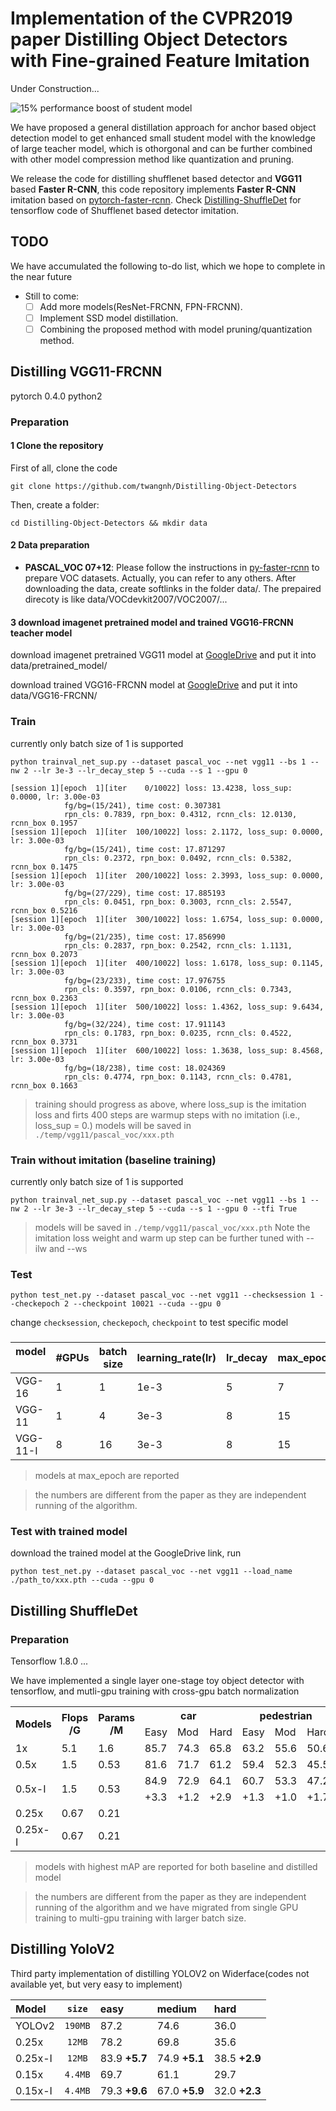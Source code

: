 # Implementation of the CVPR2019 paper Distilling Object Detectors with Fine-grained Feature Imitation
Under Construction...

![15\% performance boost of student model](https://github.com/twangnh/Distilling-Object-Detectors-FRCNN/blob/master/idea_distilling_obj.png)

We have proposed a general distillation approach for anchor based object detection model to get enhanced small student model with the knowledge of large teacher model, which is othorgonal and can be further combined with other model compression method like quantization and pruning.

We release the code for distilling shufflenet based detector and **VGG11** based **Faster R-CNN**, this code repository implements **Faster R-CNN** imitation based on [pytorch-faster-rcnn](https://github.com/jwyang/faster-rcnn.pytorch). Check [Distilling-ShuffleDet](https://github.com/twangnh/Distilling-Object-Detectors-Shuffledet) for tensorflow code of Shufflenet based detector imitation.

## TODO
We have accumulated the following to-do list, which we hope to complete in the near future
- Still to come:
  * [ ] Add more models(ResNet-FRCNN, FPN-FRCNN).
  * [ ] Implement SSD model distillation.
  * [ ] Combining the proposed method with model pruning/quantization method.

## Distilling VGG11-FRCNN
pytorch 0.4.0 python2

### Preparation

#### 1 Clone the repository
First of all, clone the code
```
git clone https://github.com/twangnh/Distilling-Object-Detectors
```

Then, create a folder:
```
cd Distilling-Object-Detectors && mkdir data
```
#### 2 Data preparation

* **PASCAL_VOC 07+12**: Please follow the instructions in [py-faster-rcnn](https://github.com/rbgirshick/py-faster-rcnn#beyond-the-demo-installation-for-training-and-testing-models) to prepare VOC datasets. Actually, you can refer to any others. After downloading the data, create softlinks in the folder data/. The prepaired direcoty is like data/VOCdevkit2007/VOC2007/...

#### 3 download imagenet pretrained model and trained VGG16-FRCNN teacher model
download imagenet pretrained VGG11 model at [GoogleDrive](https://drive.google.com/file/d/13Kvewg9FFg4EgIpRZeZPtIUllDiaE7aY/view?usp=sharing) and put it into data/pretrained_model/

download trained VGG16-FRCNN model at [GoogleDrive](https://drive.google.com/file/d/1RB8wP0Pf7bMv_iArYomVOfq1ikTsaA2O/view?usp=sharing)
and put it into data/VGG16-FRCNN/


### Train
currently only batch size of 1 is supported
```
python trainval_net_sup.py --dataset pascal_voc --net vgg11 --bs 1 --nw 2 --lr 3e-3 --lr_decay_step 5 --cuda --s 1 --gpu 0
```

```
[session 1][epoch  1][iter    0/10022] loss: 13.4238, loss_sup: 0.0000, lr: 3.00e-03
			fg/bg=(15/241), time cost: 0.307381
			rpn_cls: 0.7839, rpn_box: 0.4312, rcnn_cls: 12.0130, rcnn_box 0.1957 
[session 1][epoch  1][iter  100/10022] loss: 2.1172, loss_sup: 0.0000, lr: 3.00e-03
			fg/bg=(15/241), time cost: 17.871297
			rpn_cls: 0.2372, rpn_box: 0.0492, rcnn_cls: 0.5382, rcnn_box 0.1475 
[session 1][epoch  1][iter  200/10022] loss: 2.3993, loss_sup: 0.0000, lr: 3.00e-03
			fg/bg=(27/229), time cost: 17.885193
			rpn_cls: 0.0451, rpn_box: 0.3003, rcnn_cls: 2.5547, rcnn_box 0.5216 
[session 1][epoch  1][iter  300/10022] loss: 1.6754, loss_sup: 0.0000, lr: 3.00e-03
			fg/bg=(21/235), time cost: 17.856990
			rpn_cls: 0.2837, rpn_box: 0.2542, rcnn_cls: 1.1131, rcnn_box 0.2073 
[session 1][epoch  1][iter  400/10022] loss: 1.6178, loss_sup: 0.1145, lr: 3.00e-03
			fg/bg=(23/233), time cost: 17.976755
			rpn_cls: 0.3597, rpn_box: 0.0106, rcnn_cls: 0.7343, rcnn_box 0.2363 
[session 1][epoch  1][iter  500/10022] loss: 1.4362, loss_sup: 9.6434, lr: 3.00e-03
			fg/bg=(32/224), time cost: 17.911143
			rpn_cls: 0.1783, rpn_box: 0.0235, rcnn_cls: 0.4522, rcnn_box 0.3731 
[session 1][epoch  1][iter  600/10022] loss: 1.3638, loss_sup: 8.4568, lr: 3.00e-03
			fg/bg=(18/238), time cost: 18.024369
			rpn_cls: 0.4774, rpn_box: 0.1143, rcnn_cls: 0.4781, rcnn_box 0.1663 
```
>training should progress as above, where loss_sup is the imitation loss and firts 400 steps are warmup steps with no imitation (i.e., loss_sup = 0.)
>models will be saved in ```./temp/vgg11/pascal_voc/xxx.pth```

### Train without imitation (baseline training)
currently only batch size of 1 is supported
```
python trainval_net_sup.py --dataset pascal_voc --net vgg11 --bs 1 --nw 2 --lr 3e-3 --lr_decay_step 5 --cuda --s 1 --gpu 0 --tfi True
```
>models will be saved in ```./temp/vgg11/pascal_voc/xxx.pth```
>Note the imitation loss weight and warm up step can be further tuned with --ilw and --ws

### Test
```
python test_net.py --dataset pascal_voc --net vgg11 --checksession 1 --checkepoch 2 --checkpoint 10021 --cuda --gpu 0
```
change ```checksession```, ```checkepoch```, ```checkpoint``` to test specific model

###
model    | #GPUs | batch size | learning_rate(lr) | lr_decay | max_epoch | mAP | ckpt
-------------|--------|---------|--------|-----|------|-----|----
VGG-16     | 1 | 1 | 1e-3 | 5   | 7   | 70.1 | [GoogleDrive](https://drive.google.com/file/d/1RB8wP0Pf7bMv_iArYomVOfq1ikTsaA2O/view?usp=sharing)
VGG-11     | 1 | 4 | 3e-3 | 8   | 15   | 59.6 | [GoogleDrive](https://drive.google.com/file/d/1dEsOcVxOmm8KTw3J3EwhPXeSABEP1TuN/view?usp=sharing)
VGG-11-I   | 8 | 16| 3e-3 | 8   | 15   | 67.6 **+8.0** | [GoogleDrive](https://drive.google.com/file/d/1mIzuAv_cMTvaSEVRCF8OhS11Em7b-onB/view?usp=sharing)
>models at max_epoch are reported

>the numbers are different from the paper as they are independent running of the algorithm.

### Test with trained model
download the trained model at the GoogleDrive link, run
```
python test_net.py --dataset pascal_voc --net vgg11 --load_name ./path_to/xxx.pth --cuda --gpu 0
```

## Distilling ShuffleDet
### Preparation
Tensorflow 1.8.0
...

We have implemented a single layer one-stage toy object detector with tensorflow, and mutli-gpu training with cross-gpu batch normalization

<table class="tg">
  <tr>
    <th class="tg-k19b" rowspan="2">Models</th>
    <th class="tg-k19b" rowspan="2">Flops<br>/G</th>
    <th class="tg-gom2" rowspan="2">Params<br>/M</th>
    <th class="tg-gom2" colspan="3">car</th>
    <th class="tg-gom2" colspan="3">pedestrian</th>
    <th class="tg-gom2" colspan="3">cyclist</th>
    <th class="tg-gom2" rowspan="2">mAP</th>
    <th class="tg-gom2" rowspan="2">ckpt</th>
  </tr>
  <tr>
    <td class="tg-gom2">Easy</td>
    <td class="tg-gom2">Mod</td>
    <td class="tg-gom2">Hard</td>
    <td class="tg-gom2">Easy</td>
    <td class="tg-gom2">Mod</td>
    <td class="tg-gom2">Hard</td>
    <td class="tg-gom2">Easy</td>
    <td class="tg-gom2">Mod</td>
    <td class="tg-gom2">Hard</td>
  </tr>
  <tr>
    <td class="tg-k19b">1x</td>
    <td class="tg-k19b">5.1</td>
    <td class="tg-gom2">1.6</td>
    <td class="tg-gom2">85.7</td>
    <td class="tg-gom2">74.3</td>
    <td class="tg-gom2">65.8</td>
    <td class="tg-gom2">63.2</td>
    <td class="tg-gom2">55.6</td>
    <td class="tg-gom2">50.6</td>
    <td class="tg-gom2">69.7</td>
    <td class="tg-gom2">51.0</td>
    <td class="tg-gom2">49.1</td>
    <td class="tg-tzpo">62.8</td>
    <td class="tg-gom2"><a href="https://drive.google.com/file/d/1jTTeyA61ZPDgwrvHeelysTQLUSWbIOul/view?usp=sharing">GoogleDrive</a></td>
  </tr>
  <tr>
    <td class="tg-k19b">0.5x</td>
    <td class="tg-k19b">1.5</td>
    <td class="tg-gom2">0.53</td>
    <td class="tg-gom2">81.6</td>
    <td class="tg-gom2">71.7</td>
    <td class="tg-gom2">61.2</td>
    <td class="tg-gom2">59.4</td>
    <td class="tg-gom2">52.3</td>
    <td class="tg-gom2">45.5</td>
    <td class="tg-gom2">59.7</td>
    <td class="tg-gom2">43.5</td>
    <td class="tg-gom2">42.0</td>
    <td class="tg-tzpo">57.4</td>
    <td class="tg-gom2"><a href="https://drive.google.com/file/d/1SYWeyRLbeDIQZzETKy0oqONe5hvepWqK/view?usp=sharing">GoogleDrive</a></td>
  </tr>
  <tr>
    <td class="tg-k19b" rowspan="2">0.5x-I</td>
    <td class="tg-k19b" rowspan="2">1.5</td>
    <td class="tg-gom2" rowspan="2">0.53</td>
    <td class="tg-gom2">84.9</td>
    <td class="tg-gom2">72.9</td>
    <td class="tg-gom2">64.1</td>
    <td class="tg-gom2">60.7</td>
    <td class="tg-gom2">53.3</td>
    <td class="tg-gom2">47.2</td>
    <td class="tg-gom2">69.0</td>
    <td class="tg-gom2">46.2</td>
    <td class="tg-gom2">44.9</td>
    <td class="tg-tzpo">60.4</td>
    <td class="tg-gom2"><a href="https://drive.google.com/file/d/1TyU7b957pRkD5PGHgoPy6803XAK0oTK3/view?usp=sharing">GoogleDrive</a></td>
  </tr>
  <tr>
    <td class="tg-oesp">+3.3</td>
    <td class="tg-oesp">+1.2</td>
    <td class="tg-oesp">+2.9</td>
    <td class="tg-oesp">+1.3</td>
    <td class="tg-oesp">+1.0</td>
    <td class="tg-oesp">+1.7</td>
    <td class="tg-oesp">+9.3</td>
    <td class="tg-oesp">+2.7</td>
    <td class="tg-oesp">+2.9</td>
    <td class="tg-oesp">+3.0</td>
    <td class="tg-186s"></td>
  </tr>
  <tr>
    <td class="tg-k19b">0.25x</td>
    <td class="tg-k19b">0.67</td>
    <td class="tg-gom2">0.21</td>
    <td class="tg-gom2"></td>
    <td class="tg-gom2"></td>
    <td class="tg-gom2"></td>
    <td class="tg-gom2"></td>
    <td class="tg-gom2"></td>
    <td class="tg-gom2"></td>
    <td class="tg-gom2"></td>
    <td class="tg-gom2"></td>
    <td class="tg-gom2"></td>
    <td class="tg-gom2"></td>
    <td class="tg-gom2"></td>
  </tr>
  <tr>
    <td class="tg-k19b" rowspan="2">0.25x-I</td>
    <td class="tg-k19b" rowspan="2">0.67</td>
    <td class="tg-gom2" rowspan="2">0.21</td>
    <td class="tg-gom2"></td>
    <td class="tg-gom2"></td>
    <td class="tg-gom2"></td>
    <td class="tg-gom2"></td>
    <td class="tg-gom2"></td>
    <td class="tg-gom2"></td>
    <td class="tg-gom2"></td>
    <td class="tg-gom2"></td>
    <td class="tg-gom2"></td>
    <td class="tg-gom2"></td>
    <td class="tg-gom2"></td>
  </tr>
  <tr>
    <td class="tg-186s"></td>
    <td class="tg-186s"></td>
    <td class="tg-186s"></td>
    <td class="tg-186s"></td>
    <td class="tg-186s"></td>
    <td class="tg-186s"></td>
    <td class="tg-186s"></td>
    <td class="tg-186s"></td>
    <td class="tg-186s"></td>
    <td class="tg-186s"></td>
    <td class="tg-186s"></td>
  </tr>
</table>

>models with highest mAP are reported for both baseline and distilled model

>the numbers are different from the paper as they are independent running of the algorithm and we have migrated from single GPU training to multi-gpu training with larger batch size.

## Distilling YoloV2

Third party implementation of distilling YOLOV2 on Widerface(codes not available yet, but very easy to implement)

Model   | `size` | easy | medium | hard |
:-------|:----:|:----|:----|:----
YOLOv2  | `190MB` | 87.2 | 74.6 | 36.0 |
0.25x   | `12MB`  | 78.2 | 69.8 | 35.6 |
0.25x-I | `12MB`  | 83.9 **+5.7** | 74.9 **+5.1** | 38.5 **+2.9** |
0.15x   | `4.4MB` | 69.7 | 61.1 | 29.7 |
0.15x-I | `4.4MB` | 79.3 **+9.6** | 67.0 **+5.9** | 32.0 **+2.3** |

